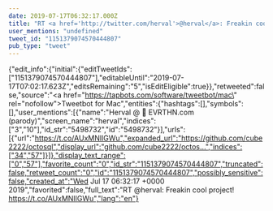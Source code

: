 ```yaml
---
date: 2019-07-17T06:32:17.000Z
title: "RT <a href='http://twitter.com/herval'>@herval</a>: Freakin cool project! https://t.co/AUxMNlIGWu″"
user_mentions: "undefined"
tweet_id: "1151379074570444807"
pub_type: "tweet"
---
```

{"edit_info":{"initial":{"editTweetIds":["1151379074570444807"],"editableUntil":"2019-07-17T07:02:17.623Z","editsRemaining":"5","isEditEligible":true}},"retweeted":false,"source":"<a href=\"https://tapbots.com/software/tweetbot/mac\" rel=\"nofollow\">Tweetbot for Mac</a>","entities":{"hashtags":[],"symbols":[],"user_mentions":[{"name":"Herval @ 🐹 EVRTHN.com (parody)","screen_name":"herval","indices":["3","10"],"id_str":"5498732","id":"5498732"}],"urls":[{"url":"https://t.co/AUxMNlIGWu","expanded_url":"https://github.com/cube2222/octosql","display_url":"github.com/cube2222/octos…","indices":["34","57"]}]},"display_text_range":["0","57"],"favorite_count":"0","id_str":"1151379074570444807","truncated":false,"retweet_count":"0","id":"1151379074570444807","possibly_sensitive":false,"created_at":"Wed Jul 17 06:32:17 +0000 2019","favorited":false,"full_text":"RT @herval: Freakin cool project! https://t.co/AUxMNlIGWu","lang":"en"}

